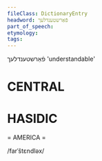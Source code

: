 ```yaml
---
fileClass: DictionaryEntry
headword: פֿאַרשטענדלעך
part_of_speech: 
etymology: 
tags: 
---
```

פֿאַרשטענדלעך
'understandable'

CENTRAL
========

HASIDIC
=======
= AMERICA = 

/farˈštɛndləx/